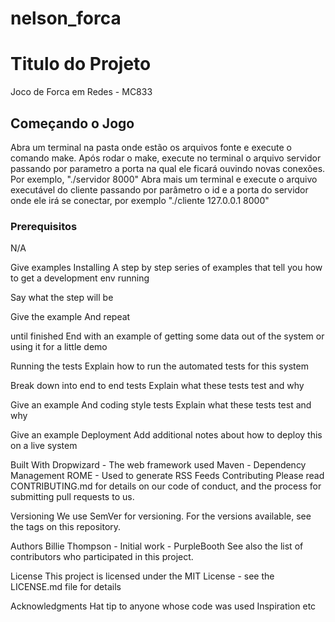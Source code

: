 # nelson_forca

# Titulo do Projeto
Joco de Forca em Redes - MC833

## Começando o Jogo
Abra um terminal na pasta onde estão os arquivos fonte e execute o comando make.
Após rodar o make, execute no terminal o arquivo servidor passando por parametro a porta na qual ele ficará ouvindo novas conexões. Por exemplo, "./servidor 8000"
Abra mais um terminal e execute o arquivo executável do cliente passando por parâmetro o id e a porta do servidor onde ele irá se conectar, por exemplo "./cliente 127.0.0.1 8000"

### Prerequisitos
N/A

Give examples
Installing
A step by step series of examples that tell you how to get a development env running

Say what the step will be

Give the example
And repeat

until finished
End with an example of getting some data out of the system or using it for a little demo

Running the tests
Explain how to run the automated tests for this system

Break down into end to end tests
Explain what these tests test and why

Give an example
And coding style tests
Explain what these tests test and why

Give an example
Deployment
Add additional notes about how to deploy this on a live system

Built With
Dropwizard - The web framework used
Maven - Dependency Management
ROME - Used to generate RSS Feeds
Contributing
Please read CONTRIBUTING.md for details on our code of conduct, and the process for submitting pull requests to us.

Versioning
We use SemVer for versioning. For the versions available, see the tags on this repository.

Authors
Billie Thompson - Initial work - PurpleBooth
See also the list of contributors who participated in this project.

License
This project is licensed under the MIT License - see the LICENSE.md file for details

Acknowledgments
Hat tip to anyone whose code was used
Inspiration
etc
